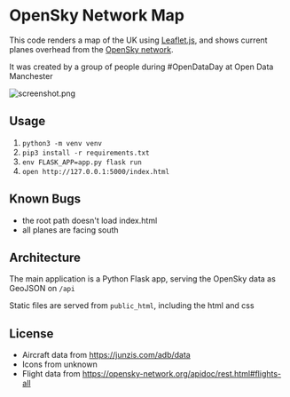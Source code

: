 # OpenSky Network Map

This code renders a map of the UK using [Leaflet.js](https://leafletjs.com/), and shows current planes overhead from the [OpenSky network](https://opensky-network.org/apidoc/rest.html#flights-all).

It was created by a group of people during #OpenDataDay at Open Data Manchester

![screenshot.png](screenshot.png)

## Usage

1. `python3 -m venv venv`
2. `pip3 install -r requirements.txt`
3. `env FLASK_APP=app.py flask run`
4. `open http://127.0.0.1:5000/index.html`

## Known Bugs

* the root path doesn't load index.html
* all planes are facing south

## Architecture

The main application is a Python Flask app, serving the OpenSky data as GeoJSON on `/api`

Static files are served from `public_html`, including the html and css

## License

* Aircraft data from https://junzis.com/adb/data
* Icons from unknown
* Flight data from https://opensky-network.org/apidoc/rest.html#flights-all
